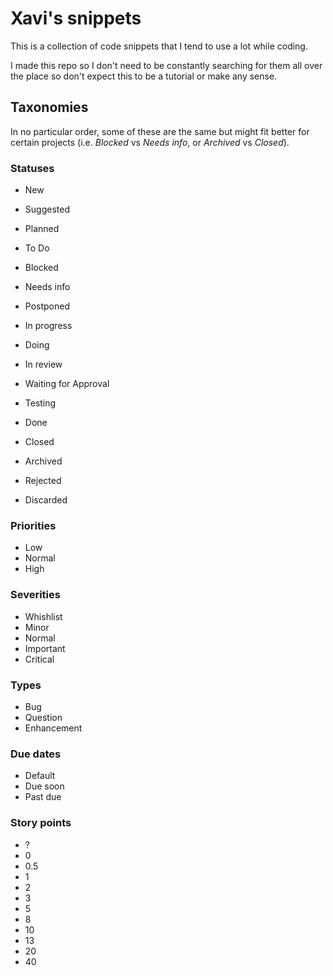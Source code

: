 # Xavi's snippets

This is a collection of code snippets that I tend to use a lot while coding. 

I made this repo so I don't need to be constantly searching for them all over the place so don't expect this to be a tutorial or make any sense.


## Taxonomies

In no particular order, some of these are the same but might fit better for certain projects (i.e. _Blocked_ vs _Needs info_, or _Archived_ vs _Closed_).

### Statuses

- New
- Suggested

- Planned
- To Do
- Blocked
- Needs info
- Postponed

- In progress
- Doing

- In review
- Waiting for Approval
- Testing

- Done
- Closed

- Archived
- Rejected
- Discarded


### Priorities

- Low
- Normal
- High

### Severities

- Whishlist
- Minor
- Normal
- Important
- Critical

### Types

- Bug
- Question
- Enhancement

### Due dates

- Default
- Due soon
- Past due

### Story points

- ?
- 0
- 0.5
- 1
- 2
- 3
- 5
- 8
- 10
- 13
- 20
- 40



